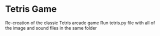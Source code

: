 # Tetris Game
Re-creation of the classic Tetris arcade game
Run tetris.py file with all of the image and sound files in the same folder
